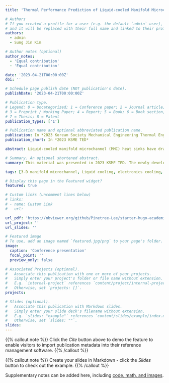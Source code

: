 ```yaml
---
title: 'Thermal Performance Prediction of Liquid-cooled Manifold Microchannel (MMC) Heat Sinks with Plate Fins'

# Authors
# If you created a profile for a user (e.g. the default `admin` user), write the username (folder name) here
# and it will be replaced with their full name and linked to their profile.
authors:
  - admin
  - Sung Jin Kim

# Author notes (optional)
author_notes:
  - 'Equal contribution'
  - 'Equal contribution'

date: '2023-04-21T00:00:00Z'
doi: ''

# Schedule page publish date (NOT publication's date).
publishDate: '2023-04-21T00:00:00Z'

# Publication type.
# Legend: 0 = Uncategorized; 1 = Conference paper; 2 = Journal article;
# 3 = Preprint / Working Paper; 4 = Report; 5 = Book; 6 = Book section;
# 7 = Thesis; 8 = Patent
publication_types: ['1']

# Publication name and optional abbreviated publication name.
publication: In *2023 Korean Society Mechanical Engineering Thermal Engineering Division*
publication_short: In *2023 KSME TED*

abstract: Liquid-cooled manifold microchannel (MMC) heat sinks have drawn attention as a promising cooling solution to high performance electronic systems such as laser diodes, DC/DC converters, and inverters. Due to heat transfer enhancements attributed to developing flow and jet impingement, MMC heat sinks have higher heat transfer coefficients than conventional microchannel heat sinks. However, previous 1-D parallel flow models have neglected the heat transfer enhancement induced by jet impingement, resulting in inaccurate thermal performance predictions for MMC heat sinks. This paper proposes a new semi-analytical heat transfer model that takes into account the heat transfer enhancement due to developing flow and jet impingement, leading to more accurate thermal performance predictions for MMC heat sinks. The model proposes a Nusselt number correlation that is a function of dimensionless parameters, including dimensionless flow length, channel aspect ratio, and jet Reynolds number. A parametric study is conducted using 3-D numerical simulation to obtain the undertermined coefficients of the correlation. Subsequently, the total thermal resistance of MMC heat sinks is predicted using the effectiveness-NTU approach. The results indicate that the predictions of the model show good agreement with experimental data to within 20%.

# Summary. An optional shortened abstract.
summary: This material was presented in 2023 KSME TED. The newly developed semi-analytical heat transfer model of MMC heat sinks is proposed and the prediciton of the model shows good agreement with experimental data within 20% margin of error.

tags: [3-D manifold microchannel, Liquid cooling, electronics cooling, heat sink]

# Display this page in the Featured widget?
featured: true

# Custom links (uncomment lines below)
# links:
# - name: Custom Link
#   url: 

url_pdf: 'https://nbviewer.org/github/Pinetree-Lee/starter-hugo-academic/blob/main/assets/media/pdfs/2023_KSME_TED_extended_abstract_Hansol_Lee.pdf'
url_project: ''
url_slides: ''

# Featured image
# To use, add an image named `featured.jpg/png` to your page's folder.
image:
  caption: 'Conference presentation'
  focal_point: ''
  preview_only: false

# Associated Projects (optional).
#   Associate this publication with one or more of your projects.
#   Simply enter your project's folder or file name without extension.
#   E.g. `internal-project` references `content/project/internal-project/index.md`.
#   Otherwise, set `projects: []`.
projects:

# Slides (optional).
#   Associate this publication with Markdown slides.
#   Simply enter your slide deck's filename without extension.
#   E.g. `slides: "example"` references `content/slides/example/index.md`.
#   Otherwise, set `slides: ""`.
slides: 
---
```


{{% callout note %}}
Click the _Cite_ button above to demo the feature to enable visitors to import publication metadata into their reference management software.
{{% /callout %}}

{{% callout note %}}
Create your slides in Markdown - click the _Slides_ button to check out the example.
{{% /callout %}}

Supplementary notes can be added here, including [code, math, and images](https://wowchemy.com/docs/writing-markdown-latex/).

